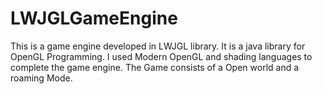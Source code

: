 # LWJGLGameEngine
This is a game engine developed in LWJGL library. It is a java library for OpenGL Programming. I used Modern OpenGL and shading languages to complete the game engine. The Game consists of a Open world and a roaming Mode.
